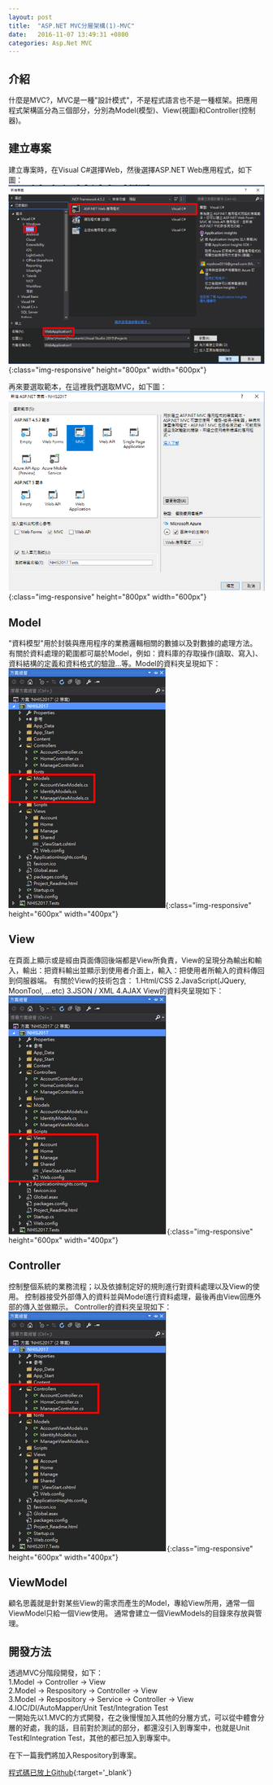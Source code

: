 ```yaml
---
layout: post
title:  "ASP.NET MVC分層架構(1)-MVC"
date:   2016-11-07 13:49:31 +0800
categories: Asp.Net MVC
---
```


## 介紹
什麼是MVC?，MVC是一種"設計模式"，不是程式語言也不是一種框架。把應用程式架構區分為三個部分，分別為Model(模型)、View(視圖)和Controller(控制器)。

## 建立專案
建立專案時，在Visual C#選擇Web，然後選擇ASP.NET Web應用程式，如下圖：  
![Creat_Project](/image/ASP.NET_MVC(1)_MVC/Creat_Project.png){:class="img-responsive" height="800px" width="600px"}

再來要選取範本，在這裡我們選取MVC，如下圖：  
![Create_ProjectMVC](/image/ASP.NET_MVC(1)_MVC/Create_ProjectMVC.png){:class="img-responsive" height="800px" width="600px"}

## Model
"資料模型"用於封裝與應用程序的業務邏輯相關的數據以及對數據的處理方法。
有關於資料處理的範圍都可屬於Model，例如：資料庫的存取操作(讀取、寫入)、資料結構的定義和資料格式的驗證...等。Model的資料夾呈現如下：  
![Model](/image/ASP.NET_MVC(1)_MVC/Model.png){:class="img-responsive" height="600px" width="400px"}

## View
在頁面上顯示或是經由頁面傳回後端都是View所負責，View的呈現分為輸出和輸入，輸出：把資料輸出並顯示到使用者介面上，輸入：把使用者所輸入的資料傳回到伺服器端。
有關於View的技術包含：
1.Html/CSS
2.JavaScript(JQuery, MoonTool, ...etc)
3.JSON / XML
4.AJAX
View的資料夾呈現如下：  
![View](/image/ASP.NET_MVC(1)_MVC/View.png){:class="img-responsive" height="600px" width="400px"}

##  Controller
控制整個系統的業務流程；以及依據制定好的規則進行對資料處理以及View的使用。
控制器接受外部傳入的資料並與Model進行資料處理，最後再由View回應外部的傳入並做顯示。
Controller的資料夾呈現如下：  
![Controller](/image/ASP.NET_MVC(1)_MVC/Controller.png){:class="img-responsive" height="600px" width="400px"}

##  ViewModel
顧名思義就是針對某些View的需求而產生的Model，專給View所用，通常一個ViewModel只給一個View使用。
通常會建立一個ViewModels的目錄來存放與管理。

## 開發方法
透過MVC分階段開發，如下：  
1.Model -> Controller -> View  
2.Model -> Respository -> Controller -> View  
3.Model -> Respository -> Service -> Controller -> View  
4.IOC/DI/AutoMapper/Unit Test/Integration Test   
一開始先以1.MVC的方式開發，在之後慢慢加入其他的分層方式，可以從中體會分層的好處，我的話，目前對於測試的部分，都還沒引入到專案中，也就是Unit Test和Integration Test，其他的都已加入到專案中。

在下一篇我們將加入Respository到專案。


[程式碼已放上Github](https://github.com/royshow0316/MVC1){:target='_blank'}

[jekyll-docs]: http://jekyllrb.com/docs/home
[jekyll-gh]:   https://github.com/jekyll/jekyll
[jekyll-talk]: https://talk.jekyllrb.com/
